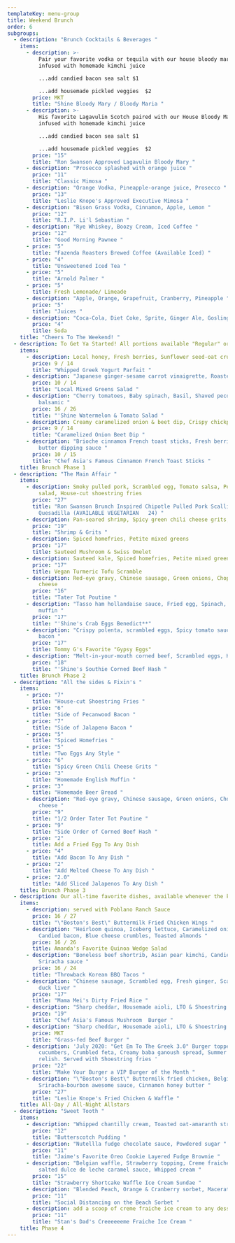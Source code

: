 ```yaml
---
templateKey: menu-group
title: Weekend Brunch
order: 6
subgroups:
  - description: "Brunch Cocktails & Beverages "
    items:
      - description: >-
          Pair your favorite vodka or tequila with our house bloody mary mix,
          infused with homemade kimchi juice 

          ...add candied bacon sea salt $1

          ...add housemade pickled veggies  $2
        price: MKT
        title: "Shine Bloody Mary / Bloody Maria "
      - description: >-
          His favorite Lagavulin Scotch paired with our House Bloody Mary Mix,
          infused with homemade kimchi juice 

          ...add candied bacon sea salt $1

          ...add housemade pickled veggies  $2
        price: "15"
        title: "Ron Swanson Approved Lagavulin Bloody Mary "
      - description: "Prosecco splashed with orange juice "
        price: "11"
        title: "Classic Mimosa "
      - description: "Orange Vodka, Pineapple-orange juice, Prosecco "
        price: "13"
        title: "Leslie Knope's Approved Executive Mimosa "
      - description: "Bison Grass Vodka, Cinnamon, Apple, Lemon "
        price: "12"
        title: "R.I.P. Li'l Sebastian "
      - description: "Rye Whiskey, Boozy Cream, Iced Coffee "
        price: "12"
        title: "Good Morning Pawnee "
      - price: "5"
        title: "Fazenda Roasters Brewed Coffee (Available Iced) "
      - price: "4"
        title: "Unsweetened Iced Tea "
      - price: "5"
        title: "Arnold Palmer "
      - price: "5"
        title: Fresh Lemonade/ Limeade
      - description: "Apple, Orange, Grapefruit, Cranberry, Pineapple "
        price: "5"
        title: "Juices "
      - description: "Coca-Cola, Diet Coke, Sprite, Ginger Ale, Gosling's Ginger Beer "
        price: "4"
        title: Soda
    title: "Cheers To The Weekend! "
  - description: To Get Ya Started! All portions available "Regular" or "Go Grande"
    items:
      - description: Local honey, Fresh berries, Sunflower seed-oat crumble
        price: 9 / 14
        title: "Whipped Greek Yogurt Parfait "
      - description: "Japanese ginger-sesame carrot vinaigrette, Roasted kale "
        price: 10 / 14
        title: "Local Mixed Greens Salad "
      - description: "Cherry tomatoes, Baby spinach, Basil, Shaved pecorino cheese, Aged
          balsamic "
        price: 16 / 26
        title: "'Shine Watermelon & Tomato Salad "
      - description: Creamy caramelized onion & beet dip, Crispy chickpea papadum chips
        price: 9 / 14
        title: "Caramelized Onion Beet Dip "
      - description: "Brioche cinnamon French toast sticks, Fresh berries, Maple berry
          butter dipping sauce "
        price: 10 / 15
        title: "Chef Asia's Famous Cinnamon French Toast Sticks "
    title: Brunch Phase 1
  - description: "The Main Affair "
    items:
      - description: Smoky pulled pork, Scrambled egg, Tomato salsa, Petite mixed greens
          salad, House-cut shoestring fries
        price: "27"
        title: "Ron Swanson Brunch Inspired Chipotle Pulled Pork Scallion Pancake
          Quesadilla (AVAILABLE VEGETARIAN   24) "
      - description: Pan-seared shrimp, Spicy green chili cheese grits, Sherry pan sauce
        price: "19"
        title: "Shrimp & Grits "
      - description: Spiced homefries, Petite mixed greens
        price: "17"
        title: Sauteed Mushroom & Swiss Omelet
      - description: Sauteed kale, Spiced homefries, Petite mixed greens salad
        price: "17"
        title: Vegan Turmeric Tofu Scramble
      - description: Red-eye gravy, Chinese sausage, Green onions, Chopped melted white
          cheese
        price: "16"
        title: "Tater Tot Poutine "
      - description: "Tasso ham hollandaise sauce, Fried egg, Spinach, Housemade english
          muffin "
        price: "17"
        title: "'Shine's Crab Eggs Benedict**"
      - description: "Crispy polenta, scrambled eggs, Spicy tomato sauce, Your choice of
          bacon "
        price: "17"
        title: Tommy G's Favorite "Gypsy Eggs"
      - description: "Melt-in-your-mouth corned beef, Scrambled eggs, Housemade beer bread "
        price: "18"
        title: "'Shine's Southie Corned Beef Hash "
    title: Brunch Phase 2
  - description: "All the sides & Fixin's "
    items:
      - price: "7"
        title: "House-cut Shoestring Fries "
      - price: "6"
        title: "Side of Pecanwood Bacon "
      - price: "7"
        title: "Side of Jalapeno Bacon "
      - price: "5"
        title: "Spiced Homefries "
      - price: "5"
        title: "Two Eggs Any Style "
      - price: "6"
        title: "Spicy Green Chili Cheese Grits "
      - price: "3"
        title: "Homemade English Muffin "
      - price: "3"
        title: "Homemade Beer Bread "
      - description: "Red-eye gravy, Chinese sausage, Green onions, Chopped melted white
          cheese "
        price: "9"
        title: "1/2 Order Tater Tot Poutine "
      - price: "9"
        title: "Side Order of Corned Beef Hash "
      - price: "2"
        title: Add a Fried Egg To Any Dish
      - price: "4"
        title: "Add Bacon To Any Dish "
      - price: "2"
        title: "Add Melted Cheese To Any Dish "
      - price: "2.0"
        title: "Add Sliced Jalapenos To Any Dish "
    title: Brunch Phase 3
  - description: Our all-time favorite dishes, available whenever the kitchen is open!
    items:
      - description: served with Poblano Ranch Sauce
        price: 16 / 27
        title: "\"Boston's Best\" Buttermilk Fried Chicken Wings "
      - description: "Heirloom quinoa, Iceberg lettuce, Caramelized onion & beet dip,
          Candied bacon, Blue cheese crumbles, Toasted almonds "
        price: 16 / 26
        title: Amanda's Favorite Quinoa Wedge Salad
      - description: "Boneless beef shortrib, Asian pear kimchi, Candied ginger aioli,
          Sriracha sauce "
        price: 16 / 24
        title: "Throwback Korean BBQ Tacos "
      - description: "Chinese sausage, Scrambled egg, Fresh ginger, Scallions, Chopped
          duck liver "
        price: "17"
        title: "Mama Mei's Dirty Fried Rice "
      - description: "Sharp cheddar, Housemade aioli, LTO & Shoestring fries "
        price: "19"
        title: "Chef Asia's Famous Mushroom  Burger "
      - description: "Sharp cheddar, Housemade aioli, LTO & Shoestring fries "
        price: MKT
        title: "Grass-fed Beef Burger "
      - description: 'July 2020: "Get Em To The Greek 3.0" Burger topped with Marinated
          cucumbers, Crumbled feta, Creamy baba ganoush spread, Summer tomato
          relish. Served with Shoestring fries '
        price: "22"
        title: "Make Your Burger a VIP Burger of the Month "
      - description: "\"Boston's Best\" Buttermilk fried chicken, Belgian waffle,
          Sriracha-bourbon awesome sauce, Cinnamon honey butter "
        price: "27"
        title: "Leslie Knope's Fried Chicken & Waffle "
    title: All-Day / All-Night Allstars
  - description: "Sweet Tooth "
    items:
      - description: "Whipped chantilly cream, Toasted oat-amaranth streusel "
        price: "12"
        title: "Butterscotch Pudding "
      - description: "Nutellla fudge chocolate sauce, Powdered sugar "
        price: "11"
        title: "Jaime's Favorite Oreo Cookie Layered Fudge Brownie "
      - description: "Belgian waffle, Strawberry topping, Creme fraiche ice cream, Sea
          salted dulce de leche caramel sauce, Whipped cream "
        price: "15"
        title: "Strawberry Shortcake Waffle Ice Cream Sundae "
      - description: "Blended Peach, Orange & Cranberry sorbet, Macerated strawberries "
        price: "11"
        title: "Social Distancing on the Beach Sorbet "
      - description: add a scoop of creme fraiche ice cream to any dessert for $3
        price: "11"
        title: "Stan's Dad's Creeeeeeme Fraiche Ice Cream "
    title: Phase 4
---
```

